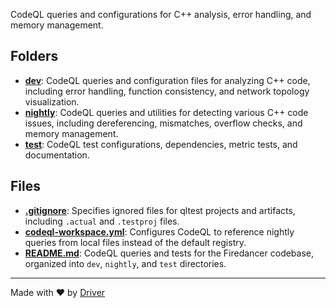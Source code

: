 <!--------------------------------------------------------------------------------->
<!-- IMPORTANT: This file is auto-generated by Driver (https://driver.ai). -------->
<!-- Manual edits may be overwritten on future commits. --------------------------->
<!--------------------------------------------------------------------------------->

CodeQL queries and configurations for C++ analysis, error handling, and memory management.

## Folders
- **[dev](dev/README.md)**: CodeQL queries and configuration files for analyzing C++ code, including error handling, function consistency, and network topology visualization.
- **[nightly](nightly/README.md)**: CodeQL queries and utilities for detecting various C++ code issues, including dereferencing, mismatches, overflow checks, and memory management.
- **[test](test/README.md)**: CodeQL test configurations, dependencies, metric tests, and documentation.

## Files
- **[.gitignore](.gitignore.md)**: Specifies ignored files for qltest projects and artifacts, including `.actual` and `.testproj` files.
- **[codeql-workspace.yml](codeql-workspace.yml.md)**: Configures CodeQL to reference nightly queries from local files instead of the default registry.
- **[README.md](README.md.md)**: CodeQL queries and tests for the Firedancer codebase, organized into `dev`, `nightly`, and `test` directories.

---
Made with ❤️ by [Driver](https://www.driver.ai/)